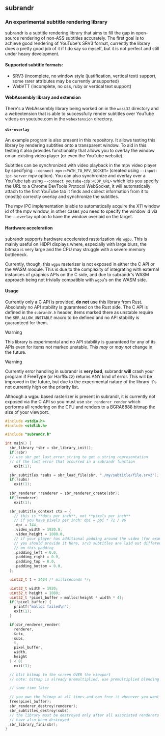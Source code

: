## subrandr

### An experimental subtitle rendering library

subrandr is a subtitle rendering library that aims to fill the gap in open-source rendering of non-ASS subtitles accurately.
The first goal is to achieve good rendering of YouTube's SRV3 format, currently the library does a pretty good job of it if I do say so myself, but it is not perfect and still under heavy development.

#### Supported subtitle formats:
- SRV3 (incomplete, no window style (justification, vertical text) support, some rarer attributes may be currently unsupported)
- WebVTT (incomplete, no css, ruby or vertical text support)

#### WebAssembly library and extension

There's a WebAssembly library being worked on in the `wasi32` directory and a webextension that is able to successfully render subtitles over YouTube videos on youtube.com in the `webextension` directory.

#### `sbr-overlay`

An example program is also present in this repository. It allows testing this library by rendering subtitles onto a transparent window. To aid in this testing it also provides functionality that allows you to overlay the window on an existing video player (or even the YouTube website).

Subtitles can be synchronized with video playback in the mpv video player by specifying `--connect mpv:<PATH_TO_MPV_SOCKET>` (created using `--input-ipc-server` mpv option). You can also synchronize and overlay over a YouTube tab using `--connect youtube-cdp:<CDP_URL>` which lets you specify the URL to a Chrome DevTools Protocol WebSocket, it will automatically attach to the first YouTube tab it finds and collect information from it to (mostly) correctly overlay and synchronize the subtitles.

The mpv IPC implementation is able to automatically acquire the X11 window id of the mpv window, in other cases you need to specify the window id via the `--overlay` option to have the window overlaid on the target.

#### Hardware acceleration

subrandr supports hardware accelerated rasterization via `wgpu`. This is mainly useful on HiDPI displays where, especially with large blurs, the bitmap is very large and the CPU may struggle with a severe memory bottleneck.

Currently, though, this `wgpu` rasterizer is not exposed in either the C API or the WASM module. This is due to the complexity of integrating with external instances of graphics APIs on the C side, and due to subrandr's WASM approach being not trivially compatible with `wgpu`'s on the WASM side.

#### Usage

Currently only a C API is provided, **do not** use this library from Rust. Absolutely no API stability is guaranteed on the Rust side.
The C API is defined in the `subrandr.h` header, items marked there as unstable require the `SBR_ALLOW_UNSTABLE` macro to be defined and no API stability is guaranteed for them.

> [!WARNING]
> This library is experimental and no API stability is guaranteed for any of its APIs
> even for items not marked unstable. This *may* or *may not* change in the future.

> [!WARNING]
> Currently error handling in subrandr is **very bad**, subrandr **will** crash your program if
> FreeType (or HarfBuzz) returns ANY kind of error. This will be improved in the future, but due to the
> experimental nature of the library it's not currently high on the priority list.

Although a wgpu based rasterizer is present in subrandr, it is currently not exposed via the C API so you must use `sbr_renderer_render` which performs all rendering on the CPU and renders to a BGRA8888 bitmap the size of your viewport.

```c
#include <stdio.h>
#include <stdlib.h>

#include "subrandr.h"

int main() {
  sbr_library *sbr = sbr_library_init();
  if(!sbr)
  // use sbr_get_last_error_string to get a string representation
  // of the last error that occurred in a subrandr function
    exit(1);

  sbr_subtitles *subs = sbr_load_file(sbr, "./my/subtitle/file.srv3");
  if(!subs)
    exit(1);
  
  sbr_renderer *renderer = sbr_renderer_create(sbr);
  if(!renderer)
    exit(1);

  sbr_subtitle_context ctx = {
    // this is **dots per inch**, not **pixels per inch**
    // if you have pixels per inch: dpi = ppi * 72 / 96
    .dpi = 144,
    .video_width = 1920.0,
    .video_height = 1080.0,
    // if your player has additional padding around the video (for example black bars)
    // you should provide it here, srv3 subtitles are laid out differently depending
    // on this padding
    .padding_left = 0.0,
    .padding_right = 0.0,
    .padding_top = 0.0,
    .padding_bottom = 0.0,
  };

  uint32_t t = 2424 /* milliseconds */;

  uint32_t width = 1920;
  uint32_t height = 1080;
  uint32_t *pixel_buffer = malloc(height * width * 4);
  if(!pixel_buffer) {
    printf("malloc failed\n");
    exit(1);
  }

  if(sbr_renderer_render(
    renderer,
    &ctx,
    subs,
    t,
    pixel_buffer,
    width,
    height
  ) < 0)
    exit(1);

  // blit bitmap to the screen OVER the viewport
  // note: bitmap is already premultiplied, use premultiplied blending function

  // some time later

  // you own the bitmap at all times and can free it whenever you want
  free(pixel_buffer);
  sbr_renderer_destroy(renderer);
  sbr_subtitles_destroy(subs);
  // the library must be destroyed only after all associated renderers and subtitles
  // have also been destroyed
  sbr_library_fini(sbr);
}
```
